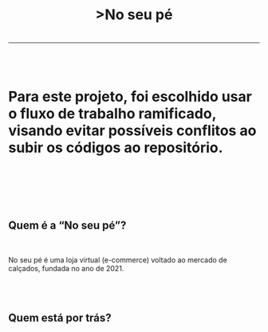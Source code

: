 <h1 style="text-align:center"><Strong>>No seu pé</strong><h1>
<hr>
<br>
<p style="align:justify">Para este projeto, foi escolhido usar o fluxo de trabalho ramificado, visando evitar possíveis conflitos ao subir os códigos ao repositório.</p>
<br>
<br>
<h2>Quem é a “No seu pé”?</h2>
<br>
<p style="align:justify">No seu pé é uma loja virtual (e-commerce) voltado ao mercado de calçados, fundada no ano de 2021.</p>
<br>
<br>
<h2>Quem está por trás?</h2>
